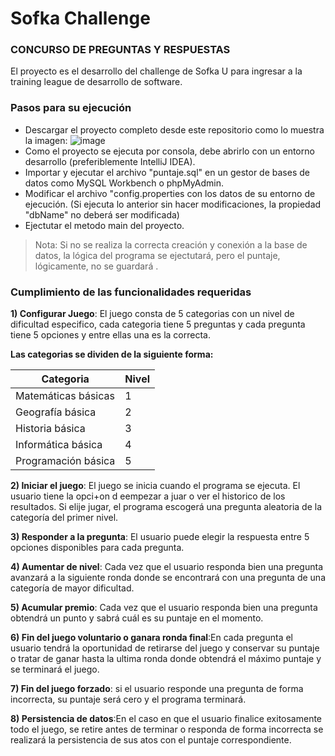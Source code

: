 # Sofka Challenge
### CONCURSO DE PREGUNTAS Y RESPUESTAS

El proyecto es el desarrollo del challenge de Sofka U para ingresar a la training league de desarrollo de software.
### Pasos para su ejecución

- Descargar el proyecto completo desde este repositorio como lo muestra la imagen:
 ![image](https://user-images.githubusercontent.com/98233607/165594775-796d7bce-b2f5-4c2a-a129-031b7c3e50d9.png)
- Como el proyecto se ejecuta por consola, debe abrirlo con un entorno desarrollo (preferiblemente IntelliJ IDEA).
- Importar y ejecutar el archivo "puntaje.sql" en un gestor de bases de datos como MySQL Workbench o phpMyAdmin.
- Modificar el archivo "config.properties con los datos de su entorno de ejecución. (Si ejecuta lo anterior sin hacer modificaciones, la propiedad "dbName" no deberá ser modificada)
- Ejectutar el metodo main del proyecto.
> Nota: Si no se realiza la correcta creación y conexión a la base de datos, la lógica del programa se ejectutará, pero el puntaje, lógicamente,  no se guardará .  

### Cumplimiento de las funcionalidades requeridas
**1) Configurar Juego**: El juego consta de 5 categorias con un nivel de dificultad especifico, cada categoria tiene 5 preguntas y cada pregunta tiene 5 opciones y entre ellas una es la correcta.

**Las categorias se dividen de la siguiente forma:** 

| Categoria | Nivel |
| ------ | ------ |
| Matemáticas básicas | 1 |
| Geografía básica | 2 |
| Historia básica | 3 |
| Informática básica | 4 |
| Programación básica | 5 |

**2) Iniciar el juego**: El juego se inicia cuando el programa se ejecuta. El usuario tiene la opci+on d eempezar a juar o ver el historico de los resultados. Si elije jugar, el programa escogerá una pregunta aleatoria de la categoría del primer nivel.

**3) Responder a la pregunta**: El usuario puede elegir la respuesta entre 5 opciones disponibles para cada pregunta.

**4) Aumentar de nivel**: Cada vez que el usuario responda bien una pregunta avanzará a la siguiente ronda donde se encontrará con una pregunta de una categoría de mayor dificultad.

**5) Acumular premio**: Cada vez que el usuario responda bien una pregunta obtendrá un punto y sabrá cuál es su puntaje en el momento. 

**6) Fin del juego voluntario o ganara ronda final**:En cada pregunta el usuario tendrá la oportunidad de retirarse del juego y conservar su puntaje o tratar de ganar hasta la ultima ronda donde obtendrá el máximo puntaje y se terminará el juego. 

**7) Fin del juego forzado**: si el usuario responde una pregunta de forma incorrecta, su puntaje será cero y el programa terminará.

**8) Persistencia de datos**:En el caso en que el usuario finalice exitosamente todo el juego, se retire antes de terminar o responda de forma incorrecta se realizará la persistencia de sus atos con el puntaje correspondiente.


